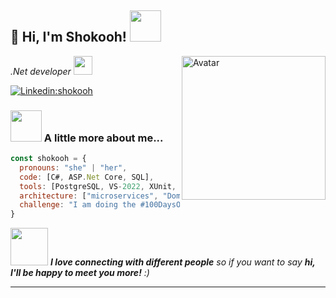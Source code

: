 <h2> 👋  Hi, I'm Shokooh! <img src="https://media.giphy.com/media/mGcNjsfWAjY5AEZNw6/giphy.gif" width="50"></h2>
<img align='right' src="https://cdn.dribbble.com/users/4055494/screenshots/15215756/media/d2b66c4ca0192aa26d103448b3d1518b.gif" alt="Avatar" width="230" >
<p><em>.Net developer </a><img src="https://media.giphy.com/media/fYSnHlufseco8Fh93Z/giphy.gif" width="30"> 
</em></p>


[![Linkedin:shokooh](https://img.shields.io/badge/-shokoohsaboori-blue?style=flat-square&logo=Linkedin&logoColor=white&link=https://www.linkedin.com/in/shokooh-saboori-developer/)](https://www.linkedin.com/in/thaianebraga/)

### <img src="https://media.giphy.com/media/VgCDAzcKvsR6OM0uWg/giphy.gif" width="50"> A little more about me...  

```javascript
const shokooh = {
  pronouns: "she" | "her",
  code: [C#, ASP.Net Core, SQL],
  tools: [PostgreSQL, VS-2022, XUnit, Docker],
  architecture: ["microservices", "Domain Driven Design"],
  challenge: "I am doing the #100DaysOfCode challenge focused on microservices and DDD"
}
```

<img src="https://media.giphy.com/media/LnQjpWaON8nhr21vNW/giphy.gif" width="60"> <em><b>I love connecting with different people</b> so if you want to say <b>hi, I'll be happy to meet you more!</b> :)</em>

---
